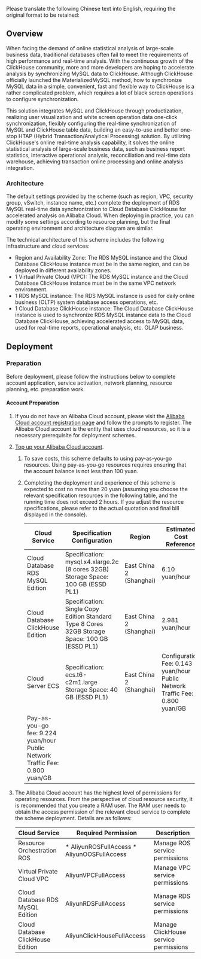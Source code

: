 Please translate the following Chinese text into English, requiring the original format to be retained:
## Overview

When facing the demand of online statistical analysis of large-scale business data, traditional databases often fail to meet the requirements of high performance and real-time analysis. With the continuous growth of the ClickHouse community, more and more developers are hoping to accelerate analysis by synchronizing MySQL data to ClickHouse. Although ClickHouse officially launched the MaterializedMySQL method, how to synchronize MySQL data in a simple, convenient, fast and flexible way to ClickHouse is a rather complicated problem, which requires a lot of black screen operations to configure synchronization.

This solution integrates MySQL and ClickHouse through productization, realizing user visualization and white screen operation data one-click synchronization, flexibly configuring the real-time synchronization of MySQL and ClickHouse table data, building an easy-to-use and better one-stop HTAP (Hybrid Transaction/Analytical Processing) solution. By utilizing ClickHouse's online real-time analysis capability, it solves the online statistical analysis of large-scale business data, such as business report statistics, interactive operational analysis, reconciliation and real-time data warehouse, achieving transaction online processing and online analysis integration.

### Architecture

The default settings provided by the scheme (such as region, VPC, security group, vSwitch, instance name, etc.) complete the deployment of RDS MySQL real-time data synchronization to Cloud Database ClickHouse for accelerated analysis on Alibaba Cloud. When deploying in practice, you can modify some settings according to resource planning, but the final operating environment and architecture diagram are similar.


The technical architecture of this scheme includes the following infrastructure and cloud services:

* Region and Availability Zone: The RDS MySQL instance and the Cloud Database ClickHouse instance must be in the same region, and can be deployed in different availability zones.
* 1 Virtual Private Cloud (VPC): The RDS MySQL instance and the Cloud Database ClickHouse instance must be in the same VPC network environment.
* 1 RDS MySQL instance: The RDS MySQL instance is used for daily online business (OLTP) system database access operations, etc.
* 1 Cloud Database ClickHouse instance: The Cloud Database ClickHouse instance is used to synchronize RDS MySQL instance data to the Cloud Database ClickHouse, achieving accelerated access to MySQL data, used for real-time reports, operational analysis, etc. OLAP business.
## Deployment
### Preparation


Before deployment, please follow the instructions below to complete account application, service activation, network planning, resource planning, etc. preparation work.

#### Account Preparation

1. If you do not have an Alibaba Cloud account, please visit the [Alibaba Cloud account registration page](https://account.aliyun.com/register/qr_register.htm) and follow the prompts to register. The Alibaba Cloud account is the entity that uses cloud resources, so it is a necessary prerequisite for deployment schemes.
2. [Top up your Alibaba Cloud account](https://help.aliyun.com/document_detail/324650.html).

   1. To save costs, this scheme defaults to using pay-as-you-go resources. Using pay-as-you-go resources requires ensuring that the account balance is not less than 100 yuan.
   2. Completing the deployment and experience of this scheme is expected to cost no more than 20 yuan (assuming you choose the relevant specification resources in the following table, and the running time does not exceed 2 hours. If you adjust the resource specifications, please refer to the actual quotation and final bill displayed in the console).
      
      | **Cloud Service** | **Specification Configuration** | **Region** | **Estimated Cost Reference** |
      | --- | --- | --- | --- |
      | Cloud Database RDS MySQL Edition | Specification: mysql.x4.xlarge.2c (8 cores 32GB) Storage Space: 100 GB (ESSD PL1) | East China 2 (Shanghai) | 6.10 yuan/hour |
      | Cloud Database ClickHouse Edition | Specification: Single Copy Edition Standard Type 8 Cores 32GB Storage Space: 100 GB (ESSD PL1) | East China 2 (Shanghai) | 2.981 yuan/hour |
      | Cloud Server ECS | Specification: ecs.t6-c2m1.large Storage Space: 40 GB (ESSD PL1) | East China 2 (Shanghai) | Configuration Fee: 0.143 yuan/hour Public Network Traffic Fee: 0.800 yuan/GB |
      | Pay-as-you-go fee: 9.224 yuan/hour Public Network Traffic Fee: 0.800 yuan/GB | | | |
3. The Alibaba Cloud account has the highest level of permissions for operating resources. From the perspective of cloud resource security, it is recommended that you create a RAM user. The RAM user needs to obtain the access permission of the relevant cloud service to complete the scheme deployment. Details are as follows:
   
   | **Cloud Service** | **Required Permission** | **Description** |
   | --- | --- | --- |
   | Resource Orchestration ROS | * AliyunROSFullAccess * AliyunOOSFullAccess | Manage ROS service permissions |
   | Virtual Private Cloud VPC | AliyunVPCFullAccess | Manage VPC service permissions |
   | Cloud Database RDS MySQL Edition | AliyunRDSFullAccess | Manage RDS service permissions |
   | Cloud Database ClickHouse Edition | AliyunClickHouseFullAccess | Manage ClickHouse service permissions |
  